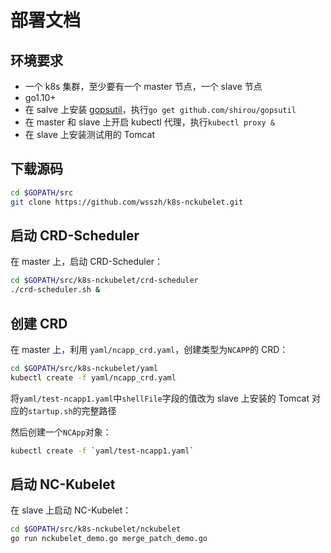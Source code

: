 # 部署文档

## 环境要求

- 一个 k8s 集群，至少要有一个 master 节点，一个 slave 节点
- go1.10+
- 在 salve 上安装 [gopsutil](https://github.com/shirou/gopsutil)，执行`go get github.com/shirou/gopsutil`
- 在 master 和 slave 上开启 kubectl 代理，执行`kubectl proxy &`
- 在 slave 上安装测试用的 Tomcat

## 下载源码

```bash
cd $GOPATH/src
git clone https://github.com/wsszh/k8s-nckubelet.git
```

## 启动 CRD-Scheduler

在 master 上，启动 CRD-Scheduler：

```bash
cd $GOPATH/src/k8s-nckubelet/crd-scheduler
./crd-scheduler.sh &
```

## 创建 CRD

在 master 上，利用 `yaml/ncapp_crd.yaml`，创建类型为`NCAPP`的 CRD：

```bash
cd $GOPATH/src/k8s-nckubelet/yaml
kubectl create -f yaml/ncapp_crd.yaml
```

将`yaml/test-ncapp1.yaml`中`shellFile`字段的值改为 slave 上安装的 Tomcat 对应的`startup.sh`的完整路径

然后创建一个`NCApp`对象：

```bash
kubectl create -f `yaml/test-ncapp1.yaml`
```

## 启动 NC-Kubelet

在 slave 上启动 NC-Kubelet：

```bash
cd $GOPATH/src/k8s-nckubelet/nckubelet
go run nckubelet_demo.go merge_patch_demo.go
```












